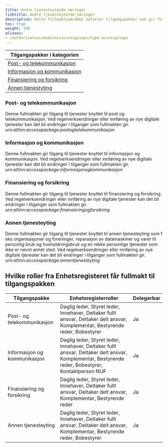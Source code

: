 ```yaml
---
title: Andre tjenesteytende næringer
linktitle: Andre tjenesteytende næringer
description: Dette fullmaktsområdet omfatter tilgangspakker som gir fullmakter til tjenester og ressurser som omhandler annen tjenesteyting som f eks post, telekommunikasjon, informasjon, kommunikasjon, forsikring, finansiering. Ved regelverksendringer eller innføring av nye digitale tjenester kan det bli endringer i tilganger som fullmaktene gir.
toc: true
weight: 100
aliases:
- /authorization/modules/accessgroups/type-accessgroups
---
```



|**Tilgangspakker i kategorien**|
|---|
|[Post- og telekommunikasjon](http://docs.altinn.studio/authorization/what-do-you-get/accessgroups/type-accessgroups/accessgroups/andretjenesteytende/#post--og-tele-kommunikasjon)|
|[Informasjon og kommunikasjon](http://docs.altinn.studio/authorization/what-do-you-get/accessgroups/type-accessgroups/accessgroups/andretjenesteytende/#informasjon-og-kommunikasjon)|
|[Finansiering og forsikring](http://docs.altinn.studio/authorization/what-do-you-get/accessgroups/type-accessgroups/accessgroups/andretjenesteytende/#finansiering-og-forsikring)|
|[Annen tjenestyting](http://docs.altinn.studio/authorization/what-do-you-get/accessgroups/type-accessgroups/accessgroups/andretjenesteytende/#annen-tjenesteyting)|


### Post- og telekommunikasjon
Denne fullmakten gir tilgang til tjenester knyttet til post og telekommunikasjon. Ved regelverksendringer eller innføring av nye digitale tjenester kan det bli endringer i tilganger som fullmakten gir.  
*urn:altinn:accesspackage:postogtelekommunikasjon*

### Informasjon og kommunikasjon
Denne fullmakten gir tilgang til tjenester knyttet til informasjon og kommunikasjon. Ved regelverksendringer eller innføring av nye digitale tjenester kan det bli endringer i tilganger som fullmakten gir.  
*urn:altinn:accesspackage:informasjonogkommunikasjon*

### Finansiering og forsikring
Denne fullmakten gir tilgang til tjenester knyttet til finansiering og forsikring. Ved regelverksendringer eller innføring av nye digitale tjenester kan det bli endringer i tilganger som fullmakten gir.  
*urn:altinn:accesspackage:finansieringogforsikring*

### Annen tjenesteyting
Denne fullmakten gir tilgang til tjenester knyttet til annen tjenesteyting som f eks organisasjoner og foreninger, reparasjon av datamaskiner og varer til personlig bruk og husholdningsbruk og en rekke personlige tjenester som ikke er nevnt annet sted. Ved regelverksendringer eller innføring av nye digitale tjenester kan det bli endringer i tilganger som fullmakten gir.  
*urn:altinn:accesspackage:annentjenesteyting*

## Hvilke roller fra Enhetsregisteret får fullmakt til tilgangspakken
|**Tilgangspakke**|**Enhetsregisterroller**|**Delegerbar**|
|---|---|---|
|Post- og telekommunikasjon|Daglig leder, Styret leder, Innehaver, Deltaker fullt ansvar, Deltaker delt ansvar, Komplementar, Bestyrende reder, Bobestyrer|Ja|
|Informasjon og kommunikasjon|Daglig leder, Styret leder, Innehaver, Deltaker fullt ansvar, Deltaker delt ansvar, Komplementar, Bestyrende reder, Bobestyrer, Kontaktperson NUF|Ja|
|Finansiering og forsikring|Daglig leder, Styret leder, Innehaver, Deltaker fullt ansvar, Deltaker delt ansvar, Komplementar, Bestyrende reder|Ja|
|Annen tjenesteyting|Daglig leder, Styret leder, Innehaver, Deltaker fullt ansvar, Deltaker delt ansvar, Komplementar, Bestyrende reder, Bobestyrer|Ja|